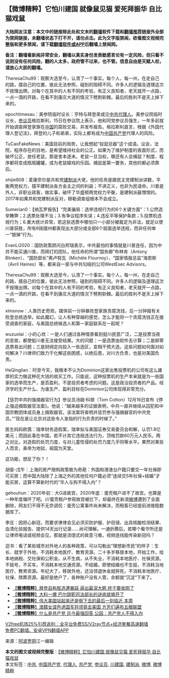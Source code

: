  <h2>【微博精粹】它怕川建国 就像鼠见猫 爱死拜振华 自比猫戏鼠</h2> <p class="notice"><b>大陆网友注意：本文中的链接除此处和文末的<a href="https://github.com/bannedbook/fanqiang" >翻墙</a>软件下载和<a href="https://github.com/killgcd/justmysocks/blob/master/README.md">翻墙推荐</a>链接外全部为禁网链接，未翻墙状态下打不开，请勿点击。此为文字版禁闻，欲看图文视频完整版和更多禁闻，请下载<a href="https://github.com/bannedbook/fanqiang">翻墙软件或APP</a>后翻墙上禁闻网。</p><p>备注：翻墙看新闻非常安全，翻墙以真实身份发表敏感言论有一定风险，但只看不说则没有任何风险，翻的人太多，政府管不过来，也不管。信息自由是天赋人权，请放心大胆的翻墙。</b></p>  <div class="entry"> <p id="summary">TheresaChu99：观察大选至今，认清了一个事实。每个人，每一州，在走自己的路，摆自己的位置，彼此无法参照，碰到的阻碍不同。许多人的逻辑及道理这次不按理出牌。对每个在其中的人有不同的考验，有正义良知者，老天就开一点路，一点一滴的开路，在看不到康庄大道的情况下劈荆斩棘。最后的胜利不是天上掉下来的。</p> <p id="conimg">epochtimesau：美参院临时议长：亨特与拜登弟或沦<a href="https://www.bannedbook.org/bnews/tag/%e4%b8%ad%e5%85%b1/" class="st_tag internal_tag" rel="tag" title="标签 中共 下的日志">中共</a><a href="https://www.bannedbook.org/bnews/tag/%E4%BB%A3%E7%90%86%E4%BA%BA/" class="st_tag internal_tag" rel="tag" title="标签 代理人 下的日志">代理人</a>。美参议院临时议长，<a href="https://www.bannedbook.org/bnews/tag/%e5%8f%82%e8%ae%ae%e5%91%98/" class="st_tag internal_tag" rel="tag" title="标签 参议员 下的日志">参议员</a>格拉斯利，15日在参议院上表示，他和同党参议员强生，一年多前就开始调查拜登家族在<span class='wp_keywordlink_affiliate'><a href="https://www.bannedbook.org/" title="中国" target="_blank">中国</a></span>的腐败交易，并发布报告。格拉斯利直言，根据《外国代理人登记法》，拜登的儿子和弟弟，实际上都有成为<a href="https://www.bannedbook.org/bnews/tag/%e4%b8%ad%e5%9b%bd%e5%85%b1%e4%ba%a7%e5%85%9a/" class="st_tag internal_tag" rel="tag" title="标签 中国共产党 下的日志">中国共产党</a>代理人的风险。</p> <p>TuCaoFakeNews：美国目前的局势，让我想起“投鼠忌器”这个成语。议会，法院，程序存在的目地，是希望维持社会的公正。如果为了维护制度的表面形式，而破坏公正，放任老鼠，那是舍本逐末。老鼠一旦当权，哪还有人会捕鼠？制度、程序都将变成瓶瓶罐罐，成为老鼠嬉戏的乐园。捕鼠是第一要务，其他的都必须靠后。</p> <p>shijie808：麦康奈尔是共和党<a href="https://www.bannedbook.org/bnews/tag/%e5%bb%ba%e5%88%b6%e6%b4%be/" class="st_tag internal_tag" rel="tag" title="标签 建制派 下的日志">建制派</a>大佬，他的任务是跟民主党建制派讲数，平衡两党权力，摆平建制派各方金主之间的利益；不讲正义，也非为民请命。川普是外人，非职业政客，做实事，破坏了华盛顿两党权力平衡，是建制派最憎恨的。2017年如果共和党建制派反对，穆勒调查组根本不会成立。</p>  <p>Sumerian0：【纳瓦罗报告】“完美骗局：选举违规行为的6个关键方面”：1.公然选举舞弊；2.选票处理不当；3.有争议程序失误；4.违反平等保护条款；5.投票机违规行为；6.重大统计异常，若这些选票中哪怕只一小部分被裁定为非法，就足以使川普获胜，所有6摇摆州都表现出大部分或全部6个层面选举违规，而非任何单一“银弹”行为。</p> <p>EvanLi2020：国防政策顾问白邦瑞表示，中共最怕的事情就是川普连任，因为中共不能买通川普。而拜灯的团队，他任命的所谓“国务卿”布林肯（Antony Blinken）、“国防部长”弗卢努瓦（Michèle Flournoy）、“国家情报总监”海恩斯（Avril Haines）等，都来自一家与中共勾结的公司WestExec Advisors。</p> <p>TheresaChu99：观察大选至今，认清了一个事实。每个人，每一州，在走自己的路，摆自己的位置，彼此无法参照，碰到的阻碍不同。许多人的逻辑及道理这次不按理出牌。对每个在其中的人有不同的考验，有正义良知者，老天就开一点路，一点一滴的开路，在看不到康庄大道的情况下劈荆斩棘。最后的胜利不是天上掉下来的。</p> <p>xlmsnow：人类历史奇观，媒体前一分钟暴败登家族贪腐洗钱，后一分钟报有关败登总统选举。如此魔幻，让人有种穿越的感觉，怎么才能将一个贪腐洗钱正在接受调查的家庭，与美国总统候选人和第一家庭联系在一起呢？</p>  <p>wuzuolai：小的心坎：一是人们通过各种情景看到挺川民意广泛，二是投票当夜的变故，都使挺川者无法接受结果。大的问题：一是选票由软件去计算；二是邮寄选票易出问题；三是财阀定向投入一些选区，变相干预大选，这些问题如何面对如何解决？川律师们致力于化解这些困惑，以绝后患，对川方负责，也是对美国负责。</p> <p>HeQinglian：时至今天，我根本不认为Dominion这家出售投票机的公司有这么雄厚的实力做这种花大钱的收买工作。只能说，这种投票机的生产本来就是为一些国家的选举而生产，是否盈利，不是投资者考虑的问题。这是政治投资者的产品。经济学的生产什么、为谁生产、盈利目标在Dominion公司体现得非常充分。</p> <p>【惩罚中共的强摘器官行为】参议员汤姆·科顿（Tom Cotton）12月16日宣布《停止强迫摘取器官法案》。他说：“越来越多的证据表明，中共一直并继续从囚犯和中国宗教团体成员身上摘取器官。该法案将查明并惩罚参与强摘器官的中共党员。”“现在是让北京对这些令人发指的行为负责的时候了。”</p> <p>医生妈妈欧茜：瑞幸财务造假案，瑞幸拟与美国证券交易委员会和解，认罚1.8亿美元；而因此事在中国，若不计其它违规违法行为，顶格罚款60万元人民币。两之对比，对造假的处罚力度，与对儿童性侵的处罚力度几乎同等水平。果然对某些人而言，美帝为地狱，祖国为天堂。</p>  <p>这功能，想反了你？！</p> <p>胡斐-戊午：上海的房产限购政策极为奇葩：外国和港澳台户籍只要交一年社保即可买房；而中国大陆除了上海之外的其他任何户籍必须“连续交5年社保+结婚”才能买房，这算不算新时代的“华人与狗不得入内”？</p> <p>gehouhun：2020年初：大G进故宫，2020年底：蛋壳租户进不了故宫。也算是一种年度循环了吧。///蛋壳租户参观故宫被拦下，却最终在新浪<a href="https://www.bannedbook.org/bnews/tag/%e5%be%ae%e5%8d%9a/" class="st_tag internal_tag" rel="tag" title="标签 微博 下的日志">微博</a>遭到了全面删除，网友们不得不无奈调侃：蛋壳公寓事件尚未解决，而租客已经提前进维稳数据库了。</p> <p>李庄：因担心新冠，而要求律律会见必须买防护服、护目镜、出具核酸检测结果、血清化验报告、提供14天出行记录……尚可理解。一通折腾后，若哪个看守所还是让律师电话或视频会见，那就是流氓式的故意刁难，视频连线能传染新冠吗？</p>  <p>迢书：看了某些城市对外地人的各种政策，可以勾勒出“理想新市民”的样子：生长、就学于外地，不消耗本地医疗、教育资源。二十多岁移居本地，开始工作，给本地纳税、交社保和公积金。从不生病，从不失业，不消耗本地医疗、社保资源。不摇号，不买车，不消耗本地交通资源。不结婚，即使结婚也不生娃，不消耗当地医疗、教育资源。年纪大了，移居外地，还没领退休金就猝死，不消耗本地医疗、社保、殡葬资源。最好是绝户了，各种账户没有人管，余额就“沉淀”下来了。</p> <ul class='op-related-articles' title='相关阅读'> <li><a href='https://www.bannedbook.org/bnews/comments/20201216/1448809.html' target='_blank'>【<b>微博精粹</b>】拜登自称胜选遭暴踩 逼出最深大鳄 终于要收网了</a></li> <li><a href='https://www.bannedbook.org/bnews/comments/20201215/1448058.html' target='_blank'>【<b>微博精粹</b>】大料一爆 巴尔辞职司法部长的谜底就揭开了</a></li> <li><a href='https://www.bannedbook.org/bnews/comments/20201214/1447443.html' target='_blank'>【<b>微博精粹</b>】伟大美国站起来还是倒下去的最后一刻临近 本周</a></li> <li><a href='https://www.bannedbook.org/bnews/comments/20201213/1446964.html' target='_blank'>【<b>微博精粹</b>】澳籍女谍色诱国军将领竟去美国 方芳们遍布五眼联盟</a></li> <li><a href='https://www.bannedbook.org/bnews/comments/20201211/1445736.html' target='_blank'>【<b>微博精粹</b>】什么是共产党 迄今最强回答 公园：共产党人不得入内</a></li> </ul> <p class="texttj"> <a href="https://github.com/bannedbook/fanqiang/wiki/V2ray%E6%9C%BA%E5%9C%BA" target="_blank">V2free机场25%引荐返利：全平台免费SS/V2ray节点+经济套餐高速翻墙</a><br/> <a href="https://github.com/bannedbook/fanqiang/wiki/%E7%A6%81%E9%97%BB%E7%BD%91%E5%AE%89%E5%8D%93%E7%BF%BB%E5%A2%99%E6%96%B0%E9%97%BBAPP" target="_blank">免费PC翻墙、安卓VPN翻墙APP</a></p><p> 来源：<a href="https://www.aboluowang.com/2020/1218/1535434.html" target="_blank">阿波罗网</a>江一编辑 </p><a name='sharetosocial'></a>       <div><b>本文的图文或视频完整版</b>：<a href='https://www.bannedbook.org/bnews/comments/20201218/1450223.html'>【微博精粹】它怕川建国 就像鼠见猫 爱死拜振华 自比猫戏鼠</a></div>  </div><!--END ENTRY--> <div class="postfooter"> <div>本文标签：<a href="https://www.bannedbook.org/bnews/tag/%e4%b8%ad%e5%85%b1/" rel="tag">中共</a>, <a href="https://www.bannedbook.org/bnews/tag/%e4%b8%ad%e5%9b%bd%e5%85%b1%e4%ba%a7%e5%85%9a/" rel="tag">中国共产党</a>, <a href="https://www.bannedbook.org/bnews/tag/%E4%BB%A3%E7%90%86%E4%BA%BA/" rel="tag">代理人</a>, <a href="https://www.bannedbook.org/bnews/tag/%e5%85%b1%e4%ba%a7%e5%85%9a/" rel="tag">共产党</a>, <a href="https://www.bannedbook.org/bnews/tag/%e5%8f%82%e8%ae%ae%e5%91%98/" rel="tag">参议员</a>, <a href="https://www.bannedbook.org/bnews/tag/%e5%b7%9d%e5%bb%ba%e5%9b%bd/" rel="tag">川建国</a>, <a href="https://www.bannedbook.org/bnews/tag/%e5%bb%ba%e5%88%b6%e6%b4%be/" rel="tag">建制派</a>, <a href="https://www.bannedbook.org/bnews/tag/%e5%be%ae%e5%8d%9a/" rel="tag">微博</a>, <a href="https://www.bannedbook.org/bnews/tag/%e5%be%ae%e5%8d%9a%e7%b2%be%e7%b2%b9/" rel="tag">微博精粹</a></div>  </div><!--END POSTFOOTER--> 